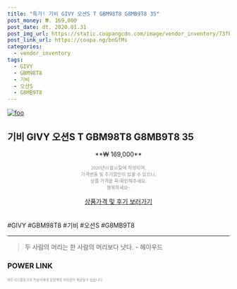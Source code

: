 ```yaml
--- 
title: "특가! 기비 GIVY 오션S T GBM98T8 G8MB9T8 35" 
post_money: ₩. 169,000 
post_date: dt. 2020.01.31 
post_img_url: https://static.coupangcdn.com/image/vendor_inventory/73fb/830ae4477671d20e6e44d22c71bd44100b6ab681602d2e4b19363bb0515c.jpg 
post_link_url: https://coupa.ng/bnGfMs 
categories: 
  - vendor_inventory 
tags: 
  - GIVY 
  - GBM98T8 
  - 기비 
  - 오션S 
  - G8MB9T8 
--- 
```

[![foo](https://static.coupangcdn.com/image/vendor_inventory/73fb/830ae4477671d20e6e44d22c71bd44100b6ab681602d2e4b19363bb0515c.jpg)](https://coupa.ng/bnGfMs) 

## 기비 GIVY 오션S T GBM98T8 G8MB9T8 35 
<p style="text-align: center;">**₩ 169,000**</p> 
<p style="text-align: center;"><span style="color: #898c8f; font-family: Georgia,Times,serif; font-size: 0.75em;">2020년01월31일에 작성되어, <br>가격변동 및 추가할인이 있을 수 있으니,<br> 상품 가격을 꼭!확인해주세요.<br>행복하세요~</span> 
</p>	 
<div markdown="0" style="text-align: center;"><a href="https://coupa.ng/bnGfMs" class="btn btn--success">상품가격 및 후기 보러가기</a></div> 
<br><br> 
  #GIVY #GBM98T8 #기비 #오션S #G8MB9T8 
<hr> 

> 두 사람의 머리는 한 사람의 머리보다 낫다. - 헤이우드 


### POWER LINK


<span style="color: #898c8f; font-family: Georgia,Times,serif; font-size: 0.55em;">파트너스활동으로 작성자에게 일정액의 커미션이 제공될수 있습니다.</span> 
